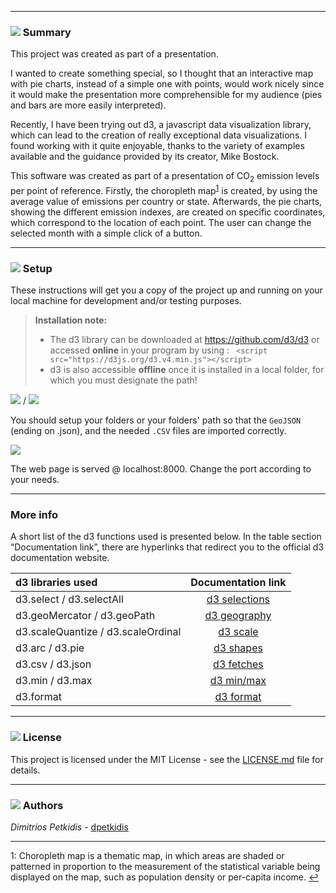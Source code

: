 ---

### ![](https://cdn4.iconfinder.com/data/icons/feather/24/code-24.png) Summary

This project was created as part of a presentation. 

I wanted to create something special, so I thought that an interactive map with pie charts, instead of a simple one with points, would work nicely since it would make the presentation more comprehensible for my audience (pies and bars are more easily interpreted). 

Recently, I have been trying out d3, a javascript data visualization library, which can lead to the creation of really exceptional data visualizations.  I found working with it quite enjoyable, thanks to the variety of examples available and the guidance provided by its creator, Mike Bostock.

This software was created as part of a presentation of CO<sub>2</sub> emission levels per point of reference. Firstly, the choropleth map<sup id="return1">[1](#footnote1)</sup> is created, by using the average value of emissions per country or state. Afterwards, the pie charts, showing the different emission indexes, are created on specific coordinates, which correspond to the location of each point. The user can change the selected month with a simple click of a button.

-------------

### ![](https://cdn1.iconfinder.com/data/icons/material-core/20/settings-24.png) Setup


These instructions will get you a copy of the project up and running on your local machine for development and/or testing purposes.

> **Installation note:**
>
> - The d3 library can be downloaded at https://github.com/d3/d3 or accessed **online** in your program by using  :
>  `` <script src="https://d3js.org/d3.v4.min.js"></script>`` 
> - d3 is also accessible **offline** once it is installed in a local folder, for which you must designate the path!


![](https://cdn4.iconfinder.com/data/icons/ionicons/512/icon-folder-20.png) /  ![](https://cdn0.iconfinder.com/data/icons/octicons/1024/link-20.png)

 You should setup your folders or your folders' path so that the `GeoJSON` (ending on .json), and the needed `.CSV` files <i class="icon-file"></i> are imported correctly.

![](https://cdn3.iconfinder.com/data/icons/glypho-free/64/share-20.png)

The web page is served @ localhost:8000. Change the port according to your needs.

----------

### More info

A short list of the d3 functions used is presented below. In the table section “Documentation link”, there are hyperlinks that redirect you to the official d3 documentation website. 

| d3 libraries used| Documentation link|
| :------- | :----: | 
| d3.select / d3.selectAll | [d3 selections][]|
| d3.geoMercator / d3.geoPath | [d3 geography][]   |
| d3.scaleQuantize / d3.scaleOrdinal  | [d3 scale][]    |
| d3.arc / d3.pie  | [d3 shapes][]    |
| d3.csv / d3.json  | [d3 fetches][]   |
| d3.min / d3.max  | [d3 min/max][]    |
| d3.format  | [d3 format][]  |

[d3 selections]: https://github.com/d3/d3/blob/master/API.md#selections-d3-selection
[d3 geography]: https://github.com/d3/d3/blob/master/API.md#geographies-d3-geo
[d3 scale]: https://github.com/d3/d3/blob/master/API.md#scales-d3-scale
[d3 shapes]: https://github.com/d3/d3/blob/master/API.md#shapes-d3-shape
[d3 fetches]: https://github.com/d3/d3/blob/master/API.md#fetches-d3-fetch
[d3 min/max]: https://github.com/d3/d3-array/blob/master/README.md#statistics
[d3 format]: https://github.com/d3/d3/blob/master/API.md#number-formats-d3-format

----------

### ![](https://cdn0.iconfinder.com/data/icons/simple-darkcon-1/99/book-24.png) License

This project is licensed under the MIT License - see the [LICENSE.md](LICENSE.md) file for details.

----------

### ![](https://cdn4.iconfinder.com/data/icons/developer-set-3/128/edit2-24.png) Authors 

*Dimitrios Petkidis*  -  [dpetkidis](https://github.com/dpetkidis)

----------


<a name="footnote1">1</a>: Choropleth map is a thematic map, in which areas are shaded or patterned in proportion to the measurement of the statistical variable being displayed on the map, such as population density or per-capita income. [↩](#return1)
